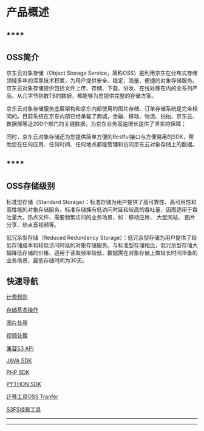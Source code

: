 ##

# **产品概述**

## ****

## **OSS简介**

京东云对象存储（Object Storage Service，简称OSS）是利用京东在分布式存储领域多年的深厚技术积累，为用户提供安全、稳定、海量、便捷的对象存储服务。京东云对象存储提供包括文件上传、存储、下载、分发、在线处理在内的全系列产品，从几字节到数TB的数据，都能够为您提供完整的存储方案。

京东云对象存储服务底层架构和京东内部使用的图片存储、订单存储系统是完全相同的。目前系统在京东内部已经承载了商城，金融、移动、物流、拍拍、京东云、数据部等近200个部门的关键数据，为京东业务高速增长提供了坚实的保障；

同时，京东云对象存储还为您提供简单方便的Restful接口与方便易用的SDK，帮助您在任何应用、任何时间、任何地点都能管理和访问京东云对象存储上的数据。

## ****

## **OSS存储级别**

标准型存储（Standard Storage）：标准存储为用户提供了高可靠性、高可用性和高性能的对象存储服务。标准存储拥有低访问时延和较高的吞吐量，因而适用于吞吐量大，热点文件、需要频繁访问的业务场景，如：移动应用、 大型网站、 图片分享、热点音视频等。

低冗余型存储（Reduced Redundency Storage）：低冗余型存储为用户提供了较低存储成本和较低访问时延的对象存储服务。与标准型存储相比，低冗余型存储大幅降低存储的价格，适用于读取频率较低、数据需在对象存储上做较长时间冷备的业务场景，最低存储时间为30天。

## **快速导航**

[计费规则](https://www.jdcloud.com/help/detail/1142/isCatalog/1)

[存储基本操作](https://www.jdcloud.com/help/detail/1155/isCatalog/1)

[图片处理](https://www.jdcloud.com/help/detail/1862/isCatalog/1)

[视频处理](https://www.jdcloud.com/help/detail/2081/isCatalog/1)

[兼容S3 API](https://www.jdcloud.com/help/detail/1905/isCatalog/1)

[JAVA SDK](https://www.jdcloud.com/help/detail/1909/isCatalog/1)

[PHP SDK](https://www.jdcloud.com/help/detail/1910/isCatalog/1)

[PYTHON SDK](https://www.jdcloud.com/help/detail/1908/isCatalog/1)

[迁移工具OSS Tranfer](https://www.jdcloud.com/help/detail/2218/isCatalog/1)

[S3FS挂载工具](https://www.jdcloud.com/help/detail/2027/isCatalog/1)

****

****